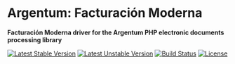 # Argentum: Facturación Moderna

**Facturación Moderna driver for the Argentum PHP electronic documents processing library**

[![Latest Stable Version](https://poser.pugx.org/gregoriohc/argentum-facturacionmoderna/v/stable)](https://packagist.org/packages/gregoriohc/argentum-facturacionmoderna)
[![Latest Unstable Version](https://poser.pugx.org/gregoriohc/argentum-facturacionmoderna/v/unstable)](https://packagist.org/packages/gregoriohc/argentum-facturacionmoderna)
[![Build Status](https://secure.travis-ci.org/gregoriohc/argentum-facturacionmoderna.svg)](http://travis-ci.org/gregoriohc/argentum-facturacionmoderna)
[![License](https://poser.pugx.org/gregoriohc/argentum-facturacionmoderna/license)](https://packagist.org/packages/gregoriohc/argentum-facturacionmoderna)

